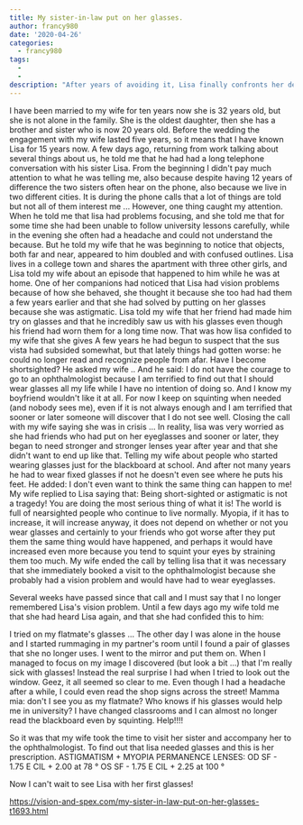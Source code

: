 ```yaml
---
title: My sister-in-law put on her glasses.
author: francy980
date: '2020-04-26'
categories:
  - francy980
tags:
  - 
  - 
description: "After years of avoiding it, Lisa finally confronts her deteriorating vision and the fear of wearing glasses."
---
```

I have been married to my wife for ten years now she is 32 years old, but she is not alone in the family.
She is the oldest daughter, then she has a brother and sister who is now 20 years old.
Before the wedding the engagement with my wife lasted five years, so it means that I have known Lisa for 15 years now.
A few days ago, returning from work talking about several things about us, he told me that he had had a long telephone conversation with his sister Lisa.
From the beginning I didn't pay much attention to what he was telling me, also because despite having 12 years of difference the two sisters often hear on the phone, also because we live in two different cities.
It is during the phone calls that a lot of things are told but not all of them interest me ...
However, one thing caught my attention.
When he told me that lisa had problems focusing, and she told me that for some time she had been unable to follow university lessons carefully, while in the evening she often had a headache and could not understand the because.
But he told my wife that he was beginning to notice that objects, both far and near, appeared to him doubled and with confused outlines.
Lisa lives in a college town and shares the apartment with three other girls, and Lisa told my wife about an episode that happened to him while he was at home.
One of her companions had noticed that Lisa had vision problems because of how she behaved, she thought it because she too had had them a few years earlier and that she had solved by putting on her glasses because she was astigmatic.
Lisa told my wife that her friend had made him try on glasses and that he incredibly saw us with his glasses even though his friend had worn them for a long time now.
That was how lisa confided to my wife that she gives
A few years he had begun to suspect that the sus vista had subsided somewhat, but that lately things had gotten worse:
he could no longer read and recognize people from afar.
Have I become shortsighted? He asked my wife ..
And he said:
I do not have the courage to go to an ophthalmologist because I am terrified to find out that I should wear glasses all my life while I have no intention of doing so.
And I know my boyfriend wouldn't like it at all. For now I keep on squinting when needed (and nobody sees me), even if it is not always enough and I am terrified that sooner or later someone will discover that I do not see well.
Closing the call with my wife saying she was in crisis ...
In reality, lisa was very worried as she had friends who had put on her eyeglasses and sooner or later, they began to need stronger and stronger lenses year after year and that she didn't want to end up like that.
Telling my wife about people who started wearing glasses just for the blackboard at school.
And after not many years he had to wear fixed glasses if not he doesn't even see where he puts his feet.
He added:
I don't even want to think the same thing can happen to me!
My wife replied to Lisa saying that:
Being short-sighted or astigmatic is not a tragedy!
You are doing the most serious thing of what it is!
The world is full of nearsighted people who continue to live normally.
Myopia, if it has to increase, it will increase anyway, it does not depend on whether or not you wear glasses and certainly to your friends who got worse after they put them the same thing would have happened, and perhaps it would have increased even more because you tend to squint your eyes by straining them too much.
My wife ended the call by telling lisa that it was necessary that she immediately booked a visit to the ophthalmologist because she probably had a vision problem and would have had to wear eyeglasses. 

Several weeks have passed since that call and I must say that I no longer remembered Lisa's vision problem.
Until a few days ago my wife told me that she had heard Lisa again, and that she had confided this to him:

I tried on my flatmate's glasses ...
The other day I was alone in the house and I started rummaging in my partner's room until I found a pair of glasses that she no longer uses.
I went to the mirror and put them on.
When I managed to focus on my image I discovered (but look a bit ...) that I'm really sick with glasses!
Instead the real surprise I had when I tried to look out the window.
Geez, it all seemed so clear to me. Even though I had a headache after a while, I could even read the shop signs across the street!
Mamma mia: don't I see you as my flatmate?
Who knows if his glasses would help me in university?
I have changed classrooms and I can almost no longer read the blackboard even by squinting. Help!!!!

So it was that my wife took the time to visit her sister and accompany her to the ophthalmologist.
To find out that lisa needed glasses and this is her prescription.
 ASTIGMATISM + MYOPIA
PERMANENCE LENSES: OD SF - 1.75 E CIL + 2.00 at 78 ° OS SF - 1.75 E CIL + 2.25 at 100 °

Now I can't wait to see Lisa with her first glasses!

https://vision-and-spex.com/my-sister-in-law-put-on-her-glasses-t1693.html